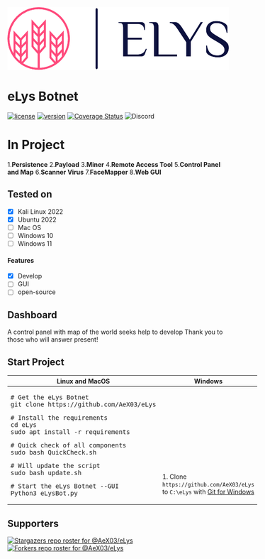 ![Banner](https://github.com/AeX03/eLys/blob/main/web-gui/assets/images/logo/logo_small.png)
# eLys Botnet
[![license](https://img.shields.io/badge/license-MIT-brightgreen.svg)](https://github.com/AeX03/eLys)
[![version](https://img.shields.io/badge/version-1.0-blue.svg)](https://github.com/AeX03/eLys)
[![Coverage Status](https://coveralls.io/repos/github.com/AeX03/eLys/badge.svg)](https://coveralls.io/github.com/AeX03/eLys)
<img alt="Discord" src="https://img.shields.io/discord/709150520446550097"/>


# In Project
1.__Persistence__
2.__Payload__
3.__Miner__
4.__Remote Access Tool__
5.__Control Panel and Map__
6.__Scanner Virus__
7.__FaceMapper__
8.__Web GUI__

## Tested on
- [x] Kali Linux 2022
- [x] Ubuntu 2022
- [ ] Mac OS
- [ ] Windows 10
- [ ] Windows 11
#### Features
- [x] Develop
- [ ] GUI
- [ ] open-source

## Dashboard
A control panel with map of the world
seeks help to develop Thank you to those who will answer present!

## Start Project

<table width="100%" style="width:100%; display:table;">
 <thead>
  <tr>
   <th width="50%" style="width:50%;">Linux and MacOS</th>
   <th width="50%" style="width:50%;">Windows</th>
  </tr>
 </thead>
 <tbody style="vertical-align: bottom;">
  <tr>
   <td>
<div class="highlight highlight-source-shell"><pre># Get the eLys Botnet
git clone https://github.com/AeX03/eLys</pre></div>
<div class="highlight highlight-source-shell"><pre># Install the requirements
cd eLys
sudo apt install -r requirements</pre></div>
<div class="highlight highlight-source-shell"><pre># Quick check of all components
sudo bash QuickCheck.sh</pre></div>
<div class="highlight highlight-source-shell"><pre># Will update the script
sudo bash update.sh</pre></div>
<div class="highlight highlight-source-shell"><pre># Start the eLys Botnet --GUI
Python3 eLysBot.py</pre></div>
   </td>
   <td>
    1. Clone <code>https://github.com/AeX03/eLys</code> to <code>C:\eLys</code> with <a href="https://git-scm.com/downloads">Git for Windows</a><br/><br/>
   </td>
  </tr>
 </tbody>
</table>

## Supporters
[![Stargazers repo roster for @AeX03/eLys](https://reporoster.com/stars/AeX03/eLys)](https://github.com/AeX03/eLys/stargazers)
[![Forkers repo roster for @AeX03/eLys](https://reporoster.com/forks/AeX03/eLys)](https://github.com/AeX03/eLys/members)
